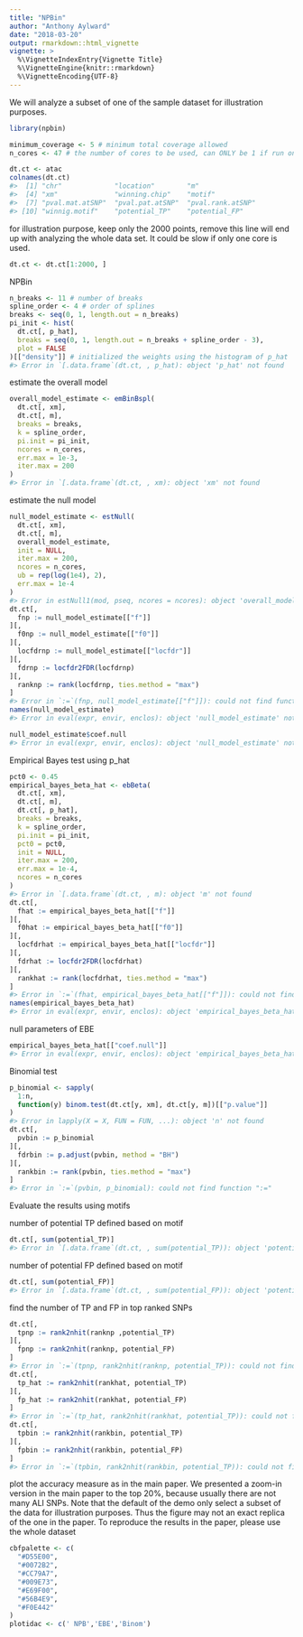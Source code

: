 ```yaml
---
title: "NPBin"
author: "Anthony Aylward"
date: "2018-03-20"
output: rmarkdown::html_vignette
vignette: >
  %\VignetteIndexEntry{Vignette Title}
  %\VignetteEngine{knitr::rmarkdown}
  %\VignetteEncoding{UTF-8}
---
```




We will analyze a subset of one of the sample dataset for illustration
purposes.

```r
library(npbin)

minimum_coverage <- 5 # minimum total coverage allowed
n_cores <- 47 # the number of cores to be used, can ONLY be 1 if run on Windows.

dt.ct <- atac
colnames(dt.ct)
#>  [1] "chr"             "location"        "m"              
#>  [4] "xm"              "winning.chip"    "motif"          
#>  [7] "pval.mat.atSNP"  "pval.pat.atSNP"  "pval.rank.atSNP"
#> [10] "winnig.motif"    "potential_TP"    "potential_FP"
```

for illustration purpose, keep only the 2000 points, remove this line will
end up with analyzing the whole data set. It could be slow if only one core
is used.

```r
dt.ct <- dt.ct[1:2000, ]
```

NPBin

```r
n_breaks <- 11 # number of breaks
spline_order <- 4 # order of splines
breaks <- seq(0, 1, length.out = n_breaks)
pi_init <- hist(
  dt.ct[, p_hat],
  breaks = seq(0, 1, length.out = n_breaks + spline_order - 3),
  plot = FALSE
)[["density"]] # initialized the weights using the histogram of p_hat
#> Error in `[.data.frame`(dt.ct, , p_hat): object 'p_hat' not found
```

estimate the overall model

```r
overall_model_estimate <- emBinBspl(
  dt.ct[, xm],
  dt.ct[, m],
  breaks = breaks,
  k = spline_order,
  pi.init = pi_init,
  ncores = n_cores,
  err.max = 1e-3,
  iter.max = 200
)  
#> Error in `[.data.frame`(dt.ct, , xm): object 'xm' not found
```

estimate the null model

```r
null_model_estimate <- estNull(
  dt.ct[, xm],
  dt.ct[, m],
  overall_model_estimate,
  init = NULL,
  iter.max = 200,
  ncores = n_cores,
  ub = rep(log(1e4), 2),
  err.max = 1e-4
)
#> Error in estNull1(mod, pseq, ncores = ncores): object 'overall_model_estimate' not found
dt.ct[,
  fnp := null_model_estimate[["f"]]
][,
  f0np := null_model_estimate[["f0"]]
][,
  locfdrnp := null_model_estimate[["locfdr"]]
][,
  fdrnp := locfdr2FDR(locfdrnp)
][,
  ranknp := rank(locfdrnp, ties.method = "max")
]
#> Error in `:=`(fnp, null_model_estimate[["f"]]): could not find function ":="
names(null_model_estimate)
#> Error in eval(expr, envir, enclos): object 'null_model_estimate' not found
```


```r
null_model_estimate$coef.null
#> Error in eval(expr, envir, enclos): object 'null_model_estimate' not found
```

Empirical Bayes test using p_hat

```r
pct0 <- 0.45         
empirical_bayes_beta_hat <- ebBeta(
  dt.ct[, xm],
  dt.ct[, m],
  dt.ct[, p_hat],
  breaks = breaks,
  k = spline_order,
  pi.init = pi_init,
  pct0 = pct0,
  init = NULL,
  iter.max = 200,
  err.max = 1e-4,
  ncores = n_cores
)
#> Error in `[.data.frame`(dt.ct, , m): object 'm' not found
dt.ct[,
  fhat := empirical_bayes_beta_hat[["f"]]
][,
  f0hat := empirical_bayes_beta_hat[["f0"]]
][,
  locfdrhat := empirical_bayes_beta_hat[["locfdr"]]
][,
  fdrhat := locfdr2FDR(locfdrhat)
][,
  rankhat := rank(locfdrhat, ties.method = "max")
]
#> Error in `:=`(fhat, empirical_bayes_beta_hat[["f"]]): could not find function ":="
names(empirical_bayes_beta_hat)
#> Error in eval(expr, envir, enclos): object 'empirical_bayes_beta_hat' not found
```

null parameters of EBE

```r
empirical_bayes_beta_hat[["coef.null"]]
#> Error in eval(expr, envir, enclos): object 'empirical_bayes_beta_hat' not found
```

Binomial test

```r
p_binomial <- sapply(
  1:n,
  function(y) binom.test(dt.ct[y, xm], dt.ct[y, m])[["p.value"]]
)
#> Error in lapply(X = X, FUN = FUN, ...): object 'n' not found
dt.ct[,
  pvbin := p_binomial
][,
  fdrbin := p.adjust(pvbin, method = "BH")
][,
  rankbin := rank(pvbin, ties.method = "max")
]
#> Error in `:=`(pvbin, p_binomial): could not find function ":="
```

Evaluate the results using motifs

number of potential TP defined based on motif

```r
dt.ct[, sum(potential_TP)]
#> Error in `[.data.frame`(dt.ct, , sum(potential_TP)): object 'potential_TP' not found
```

number of potential FP defined based on motif

```r
dt.ct[, sum(potential_FP)]
#> Error in `[.data.frame`(dt.ct, , sum(potential_FP)): object 'potential_FP' not found
```

find the number of TP and FP in top ranked SNPs

```r
dt.ct[,
  tpnp := rank2nhit(ranknp ,potential_TP)
][,
  fpnp := rank2nhit(ranknp, potential_FP)
]
#> Error in `:=`(tpnp, rank2nhit(ranknp, potential_TP)): could not find function ":="
dt.ct[,
  tp_hat := rank2nhit(rankhat, potential_TP)
][,
  fp_hat := rank2nhit(rankhat, potential_FP)
]
#> Error in `:=`(tp_hat, rank2nhit(rankhat, potential_TP)): could not find function ":="
dt.ct[,
  tpbin := rank2nhit(rankbin, potential_TP)
][,
  fpbin := rank2nhit(rankbin, potential_FP)
]
#> Error in `:=`(tpbin, rank2nhit(rankbin, potential_TP)): could not find function ":="
```

plot the accuracy measure as in the main paper. 
We presented a zoom-in version in the main paper to the top 20%, 
because usually there are not many ALI SNPs.
Note that the default of the demo only select a subset of the data for
illustration purposes.
Thus the figure may not an exact replica of the one in the paper.
To reproduce the results in the paper, please use the whole dataset

```r
cbfpalette <- c(
  "#D55E00",
  "#0072B2",
  "#CC79A7",
  "#009E73",
  "#E69F00",
  "#56B4E9",
  "#F0E442"
)
plotidac <- c(' NPB','EBE','Binom')
```
